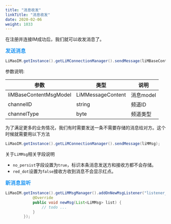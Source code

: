 ```yaml
---
title: "消息收发"
linkTitle: "消息收发"
date: 2020-02-06
weight: 1033
---
```

在注册并连接IM成功后，我们就可以收发消息了。

**<font color='#2196F3' size=3>发送消息</font>**
```java
LiMaoIM.getInstance().getLiMConnectionManager().sendMessage(liMBaseContentMsgModel, channelID, channelType);
```

参数说明:

| 参数                   | 类型              | 说明      |
| ---------------------- | ----------------- | --------- |
| liMBaseContentMsgModel | LiMMessageContent | 消息model |
| channelID              | string            | 频道ID    |
| channelType            | byte              | 频道类型  |

为了满足更多的业务情况，我们有时需要发送一条不需要存储的消息给对方。这个时候就需要用以下方法
```java
LiMaoIM.getInstance().getLiMConnectionManager().sendMessage(liMMsg);
```
关于`LiMMsg`相关字段说明
* `no_persist`字段设置为`true`，标识本条消息发送方和接收方都不会存储。
* `red_dot`设置为`false`接收方收到消息不会显示红点。


**<font color='#2196F3' size=3>新消息监听</font>**
```java
LiMaoIM.getInstance().getLiMMsgManager().addOnNewMsgListener("listener_key", new INewMsgListener() {
            @Override
            public void newMsg(List<LiMMsg> list) {
                // todo ...
            }
        });
```
